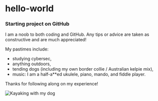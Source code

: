 # hello-world
### Starting project on GitHub


I am a noob to both coding and GitHub. Any tips or advice are taken as constructive and are much appreciated!

My pastimes include: 
- studying cybersec,
- anything outdoors,
- tending dogs (including my own border collie / Australian kelpie mix),
- music:
    I am a half-a**ed ukulele, piano, mando, and fiddle player.

Thanks for following along on my experience!

![Kayaking with my dog](/Users/Rachelle/Desktop/Kayaking.jpg "Sevier River Kayak Trip")
